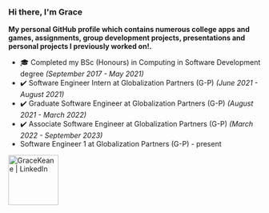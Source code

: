 ### Hi there, I'm Grace

<b>My personal GitHub profile which contains numerous college apps and games, assignments, group development projects, presentations and personal projects I previously worked on!.</b>

- 🎓 Completed my BSc (Honours) in Computing in Software Development degree <i>(September 2017 - May 2021)</i>
- ✔️ Software Engineer Intern at Globalization Partners (G-P) <i>(June 2021 - August 2021) </i>
- ✔️ Graduate Software Engineer at Globalization Partners (G-P) <i>(August 2021 - March 2022) </i>
- ✔️ Associate Software Engineer at Globalization Partners (G-P) <i>(March 2022 - September 2023) </i>
- Software Engineer 1 at Globalization Partners (G-P) - present

[<img align="left" alt="GraceKeane | LinkedIn" width="100px" src="https://cdn4.iconfinder.com/data/icons/flat-brand-logo-2/512/linkedin-256.png" />][LinkedIn]

[LinkedIn]: https://www.linkedin.com/in/grace-keane-softwaredevelopment/

